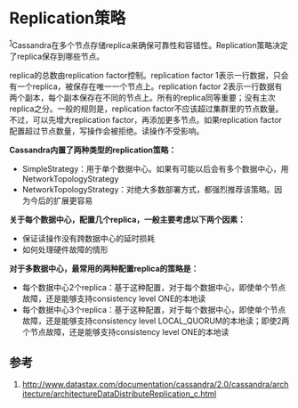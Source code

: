 # Replication策略

<sup>[1](#ref_1)</sup>Cassandra在多个节点存储replica来确保可靠性和容错性。Replication策略决定了replica保存到哪些节点。

replica的总数由replication factor控制。replication factor 1表示一行数据，只会有一个replica，被保存在唯一一个节点上。replication factor 2表示一行数据有两个副本，每个副本保存在不同的节点上。所有的replica同等重要；没有主次replica之分。一般的规则是，replication factor不应该超过集群里的节点数量。不过，可以先增大replication factor，再添加更多节点。如果replication factor配置超过节点数量，写操作会被拒绝。读操作不受影响。

**Cassandra内置了两种类型的replication策略：**
* SimpleStrategy：用于单个数据中心。如果有可能以后会有多个数据中心，用NetworkTopologyStrategy
* NetworkTopologyStrategy：对绝大多数部署方式，都强烈推荐该策略。因为今后的扩展更容易

**关于每个数据中心，配置几个replica，一般主要考虑以下两个因素：**

* 保证读操作没有跨数据中心的延时损耗
* 如何处理硬件故障的情形

**对于多数据中心，最常用的两种配置replica的策略是：**

* 每个数据中心2个replica：基于这种配置，对于每个数据中心，即使单个节点故障，还是能够支持consistency level ONE的本地读
* 每个数据中心3个replica：基于这种配置，对于每个数据中心，即使单个节点故障，还是能够支持consistency level LOCAL_QUORUM的本地读；即使2两个节点故障，还是能够支持consistency level ONE的本地读

## 参考

1. <a name="ref_1"><a>http://www.datastax.com/documentation/cassandra/2.0/cassandra/architecture/architectureDataDistributeReplication_c.html
